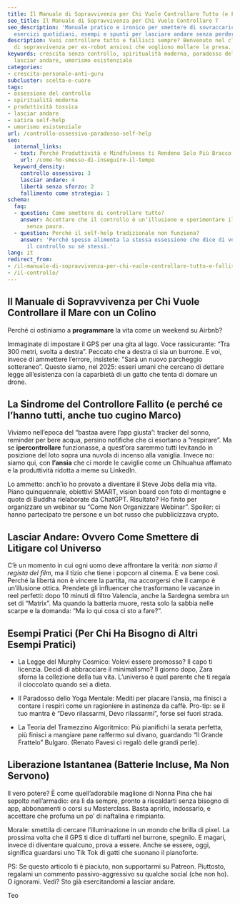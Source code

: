 ```yaml
---
title: Il Manuale di Sopravvivenza per Chi Vuole Controllare Tutto (e Fallisce)
seo_title: Il Manuale di Sopravvivenza per Chi Vuole Controllare T
seo_description: 'Manuale pratico e ironico per smettere di sovraccaricarsi di controllo:
  esercizi quotidiani, esempi e spunti per lasciare andare senza perdere dignità.'
description: Vuoi controllare tutto e fallisci sempre? Benvenuto nel club! Manuale
  di sopravvivenza per ex-robot ansiosi che vogliono mollare la presa.
keywords: crescita senza controllo, spiritualità moderna, paradosso della produttività,
  lasciar andare, umorismo esistenziale
categories:
- crescita-personale-anti-guru
subcluster: scelta-e-cuore
tags:
- ossessione del controllo
- spiritualità moderna
- produttività tossica
- lasciar andare
- satira self-help
- umorismo esistenziale
url: /controllo-ossessivo-paradosso-self-help
seo:
  internal_links:
  - text: Perché Produttività e Mindfulness ti Rendeno Solo Più Bracco
    url: /come-ho-smesso-di-inseguire-il-tempo
  keyword_density:
    controllo ossessivo: 3
    lasciar andare: 4
    libertà senza sforzo: 2
    fallimento come strategia: 1
schema:
  faq:
  - question: Come smettere di controllare tutto?
    answer: Accettare che il controllo è un’illusione e sperimentare il fallimento
      senza paura.
  - question: Perché il self-help tradizionale non funziona?
    answer: 'Perché spesso alimenta la stessa ossessione che dice di voler curare:
      il controllo su sé stessi.'
lang: it
redirect_from:
- /il-manuale-di-sopravvivenza-per-chi-vuole-controllare-tutto-e-fallisce/
- /il-controllo/
---
```

## Il Manuale di Sopravvivenza per Chi Vuole Controllare il Mare con un Colino

Perché ci ostiniamo a **programmare** la vita come un weekend su Airbnb?

Immaginate di impostare il GPS per una gita al lago. Voce rassicurante: “Tra 300 metri, svolta a destra”. Peccato che a destra ci sia un burrone. E voi, invece di ammettere l’errore, insistete:  "Sarà un nuovo parcheggio sotteraneo”. Questo siamo, nel 2025: esseri umani che cercano di dettare legge all’esistenza con la caparbietà di un gatto che tenta di domare un drone.

## La Sindrome del Controllore Fallito (e perché ce l’hanno tutti, anche tuo cugino Marco)

Viviamo nell’epoca del “bastaa avere l’app giusta”: tracker del sonno, reminder per bere acqua, persino notifiche che ci esortano a “respirare”. Ma se **ipercontrollare** funzionasse, a quest’ora saremmo tutti levitando in posizione del loto sopra una nuvola di incenso alla vaniglia. Invece no: siamo qui, con **l’ansia** che ci morde le caviglie come un Chihuahua affamato e la produttività ridotta a meme su LinkedIn.

Lo ammetto: anch’io ho provato a diventare il Steve Jobs della mia vita. Piano quinquennale, obiettivi SMART, vision board con foto di montagne e quote di Buddha rielaborate da ChatGPT. Risultato? Ho finito per organizzare un webinar su “Come Non Organizzare Webinar”. Spoiler: ci hanno partecipato tre persone e un bot russo che pubblicizzava crypto.

## Lasciar Andare: Ovvero Come Smettere di Litigare col Universo

C’è un momento in cui ogni uomo deve affrontare la verità: *non siamo il regista del film*, ma il tizio che tiene i popcorn al cinema. E va bene così. Perché la libertà non è vincere la partita, ma accorgersi che il campo è un’illusione ottica. Prendete gli influencer che trasformano le vacanze in reel perfetti: dopo 10 minuti di filtro Valencia, anche la Sardegna sembra un set di “Matrix”. Ma quando la batteria muore, resta solo la sabbia nelle scarpe e la domanda: “Ma io qui cosa ci sto a fare?”.

## Esempi Pratici (Per Chi Ha Bisogno di Altri Esempi Pratici)

- La Legge del Murphy Cosmico: Volevi essere promosso? Il capo ti licenzia. Decidi di abbracciare il minimalismo? Il giorno dopo, Zara sforna la collezione della tua vita. L’universo è quel parente che ti regala il cioccolato quando sei a dieta.

- Il Paradosso dello Yoga Mentale: Mediti per placare l’ansia, ma finisci a contare i respiri come un ragioniere in astinenza da caffè. Pro-tip: se il tuo mantra è “Devo rilassarmi, Devo rilassarmi”, forse sei fuori strada.

- La Teoria del Tramezzino Algoritmico: Più pianifichi la serata perfetta, più finisci a mangiare pane raffermo sul divano, guardando “Il Grande Frattelo” Bulgaro. (Renato Pavesi ci regalò delle grandi perle).

## Liberazione Istantanea (Batterie Incluse, Ma Non Servono)

Il vero potere? È come quell’adorabile maglione di Nonna Pina che hai sepolto nell’armadio: era lì da sempre, pronto a riscaldarti senza bisogno di app, abbonamenti o corsi su Masterclass. Basta aprirlo, indossarlo, e accettare che profuma un po’ di naftalina e rimpianto.

Morale: smettila di cercare l’illuminazione in un mondo che brilla di pixel. La prossima volta che il GPS ti dice di tuffarti nel burrone, spegnilo. E magari, invece di diventare qualcuno, prova a essere. Anche se essere, oggi, significa guardarsi uno Tik Tok di gatti che suonano il pianoforte.

PS: Se questo articolo ti è piaciuto, non supportarmi su Patreon. Piuttosto, regalami un commento passivo-aggressivo su qualche social (che non ho). O ignorami. Vedi? Sto già esercitandomi a lasciar andare.

Teo